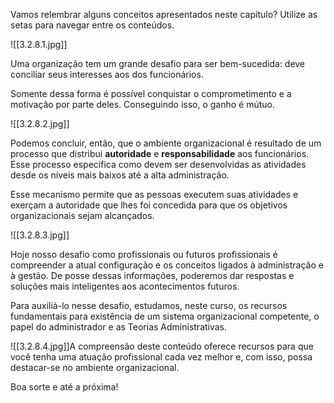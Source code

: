 Vamos relembrar alguns conceitos apresentados neste capítulo? Utilize as setas para navegar entre os conteúdos.

![[3.2.8.1.jpg]]

Uma organização tem um grande desafio para ser bem-sucedida: deve conciliar seus interesses aos dos funcionários.

Somente dessa forma é possível conquistar o comprometimento e a motivação por parte deles. Conseguindo isso, o ganho é mútuo.

![[3.2.8.2.jpg]]

Podemos concluir, então, que o ambiente organizacional é resultado de um processo que distribui **autoridade** e **responsabilidade** aos funcionários. Esse processo especifica como devem ser desenvolvidas as atividades desde os níveis mais baixos até a alta administração.

Esse mecanismo permite que as pessoas executem suas atividades e exerçam a autoridade que lhes foi concedida para que os objetivos organizacionais sejam alcançados.

![[3.2.8.3.jpg]]

Hoje nosso desafio como profissionais ou futuros profissionais é compreender a atual configuração e os conceitos ligados à administração e à gestão. De posse dessas informações, poderemos dar respostas e soluções mais inteligentes aos acontecimentos futuros.

Para auxiliá-lo nesse desafio, estudamos, neste curso, os recursos fundamentais para existência de um sistema organizacional competente, o papel do administrador e as Teorias Administrativas.

![[3.2.8.4.jpg]]A compreensão deste conteúdo oferece recursos para que você tenha uma atuação profissional cada vez melhor e, com isso, possa destacar-se no ambiente organizacional.

Boa sorte e até a próxima!